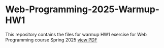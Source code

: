 # Web-Programming-2025-Warmup-HW1
This repository contains the files for warmup HW1 exercise for Web Programming course Spring 2025
[view PDF](https://github.com/mobin2357/Web-Programming-2025-Warmup-HW1/blob/main/Warmup%20HW1.pdf)
